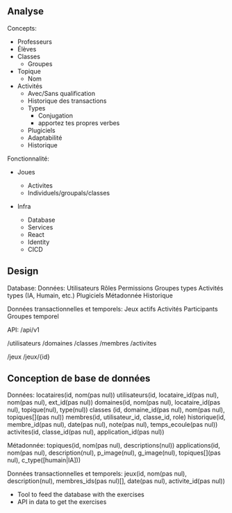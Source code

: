 Analyse
-------

Concepts:
- Professeurs
- Élèves 
- Classes
  - Groupes
- Topique 
  - Nom
- Activités
  - Avec/Sans qualification
  - Historique des transactions
  - Types
    - Conjugation
    - apportez tes propres verbes
  - Plugiciels
  - Adaptabilité
  - Historique


Fonctionnalité:
- Joues 
  - Activites
  - Individuels/groupals/classes


- Infra
    - Database
    - Services
    - React
    - Identity
    - CICD

Design
------

Database:
  Données:
    Utilisateurs
    Rôles
    Permissions
    Groupes
      types
    Activités
      types (IA, Humain, etc.)
    Plugiciels Métadonnée
    Historique

  Données transactionnelles et temporels:
    Jeux actifs
      Activités
      Participants
    Groupes temporel

  
API: /api/v1

/utilisateurs
/domaines
/classes
/membres
/activites

/jeux
/jeux/{id}

Conception de base de données
-----------------------------

Données:
locataires(id, nom(pas nul))
utilisateurs(id, locataire_id(pas nul), nom(pas nul), ext_id(pas nul))
domaines(id, nom(pas nul), locataire_id(pas nul), topique(nul), type(nul))
classes (id, domaine_id(pas nul), nom(pas nul), topiques[](pas nul))
membres(id, utilisateur_id, classe_id, role)
historique(id, membre_id(pas nul), date(pas nul), note(pas nul), temps_ecoule(pas nul))
activites(id, classe_id(pas nul), application_id(pas nul))

Métadonnée:
topiques(id, nom(pas nul), descriptions(nul))
applications(id, nom(pas nul), description(nul), p_image(nul), g_image(nul), topiques[](pas nul), c_type([humain|IA]))

Données transactionnelles et temporels:
jeux(id, nom(pas nul), description(nul), membres_ids(pas nul)[], date(pas nul), activite_id(pas nul))


- Tool to feed the database with the exercises
- API in data to get the exercises
